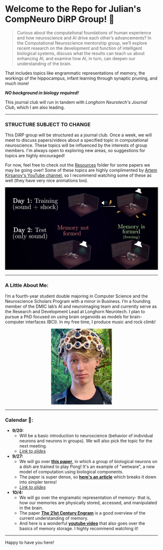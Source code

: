 # Welcome to the Repo for Julian's CompNeuro DiRP Group! 🧠

> Curious about the computational foundations of human experience and how neuroscience and AI drive each other’s advancements? In the Computational Neuroscience mentorship group, we’ll explore recent research on the development and function of intelligent biological systems, discuss what the results can teach us about enhancing AI, and examine how AI, in turn, can deepen our understanding of the brain.

That includes topics like engrammatic representations of memory, the workings of the hippocampus, infant learning through synaptic pruning, and much more!

***NO background in biology required!***

This journal club will run in tandem with *Longhorn Neurotech's Journal Club*, which I am also leading.

---

### **STRUCTURE SUBJECT TO CHANGE**

This DiRP group will be structured as a journal club. Once a week, we will meet to discuss papers/videos about a specified topic in computational neuroscience. These topics will be influenced by the interests of group members. I'm always open to exploring new areas, so suggestions for topics are highly encouraged!

For now, feel free to check out the [Resources](./Resources) folder for some papers we may be going over! Some of these topics are highly complimented by [Artem Kirsanov's YouTube channel](https://www.youtube.com/@ArtemKirsanov/featured), so I recommend watching some of these as well (they have very nice animations too).
<p align="center">
  <a href="https://www.youtube.com/watch?v=X5trRLX7PQY">
    <img src=".misc/artem.png" alt="Screenshot of Kirsanov video" width="600" height="auto">
  </a>
</p>

---

### A Little About Me:

I’m a fourth-year student double majoring in Computer Science and the Neuroscience Scholars Program with a minor in Business. I’m a founding member of the DMIC lab’s AI and neuroimaging team and currently serve as the Research and Development Lead at Longhorn Neurotech. I plan to pursue a PhD focused on using brain organoids as models for brain-computer interfaces (BCI). In my free time, I produce music and rock climb!
<p align="center">
  <a href = "https://lhneurotech.com/index.html">
    <img src=".misc/realphoto.jpeg" alt="Picture of Julian Weaver that totally isn't edited. Links to LHNT page (which is a WIP)" width="200" height="auto">
  </a>
</p>

---

### Calendar 📅:

- **9/20:**
  - Will be a basic introduction to neuroscience (behavior of individual neurons and neurons in groups). We will also pick the topic for the next meeting.
  - <a href = "https://docs.google.com/presentation/d/1rGYJxhl2N0D2FNJOnoF-xJ-zQfPaJh2zwuNdMoSgMsI/edit?usp=sharing">*Link to slides*</a>
- **9/27:**
  - We will go over [**this paper**](./Resources/Papers/DishBrainPong.pdf), in which a group of biological neurons on a dish are trained to play Pong! It's an example of "wetware", a new model of computation using biological components.
  - The paper is super dense, so [**here's an article**](https://www.the-scientist.com/how-neurons-in-a-dish-learned-to-play-pong-70613) which breaks it down into simpler terms!
  - <a href = "https://docs.google.com/presentation/d/1iz_SYq0NYGrq0YfkLSErbl9jSAySaIkDWhEURsWTnTs/edit?usp=sharing">*Link to slides*</a>
- **10/4:**
  - We will go over the engramatic representation of memory- that is, how our memories are physically stored, accessed, and manipulated in the brain.
  - The paper [**The 21st Century Engram**](./Resources/Papers/The21stCenturyEngram.pdf) is a good overview of the current understanding of memory.
  - And here is a wonderful [**youtube video**](https://youtu.be/X5trRLX7PQY?si=1ofxL2JtGfRwC-gI](https://youtu.be/X5trRLX7PQY?si=dJ873_7poR_nqoEj)) that also goes over the basics of memory storage. I highly recommend watching it!
---

Happy to have you here!
